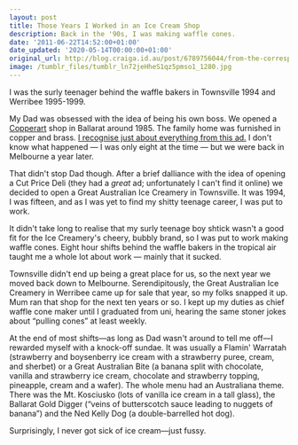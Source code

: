 ```yaml
---
layout: post
title: Those Years I Worked in an Ice Cream Shop
description: Back in the '90s, I was making waffle cones.
date: '2011-06-22T14:52:00+01:00'
date_updated: '2020-05-14T00:00:00+01:00'
original_url: http://blog.craiga.id.au/post/6789756044/from-the-correspondence-about-the-previous-post
image: /tumblr_files/tumblr_ln72jeHheS1qz5pmso1_1280.jpg
---
```


I was the surly teenager behind the waffle bakers in Townsville 1994 and Werribee 1995-1999.

My Dad was obsessed with the idea of being his own boss. We opened a [Copperart](http://www.youtube.com/watch?v=jE0-f8CinTM) shop in Ballarat around 1985. The family home was furnished in copper and brass. [I recognise just about everything from this ad.](http://www.youtube.com/watch?v=K8Frf18IntM) I don't know what happened — I was only eight at the time — but we were back in Melbourne a year later.

That didn't stop Dad though. After a brief dalliance with the idea of opening a Cut Price Deli (they had a _great_ ad; unfortunately I can't find it online) we decided to open a Great Australian Ice Creamery in Townsville. It was 1994, I was fifteen, and as I was yet to find my shitty teenage career, I was put to work.

It didn't take long to realise that my surly teenage boy shtick wasn't a good fit for the Ice Creamery's cheery, bubbly brand, so I was put to work making waffle cones. Eight hour shifts behind the waffle bakers in the tropical air taught me a whole lot about work — mainly that it sucked.

Townsville didn't end up being a great place for us, so the next year we moved back down to Melbourne. Serendipitously, the Great Australian Ice Creamery in Werribee came up for sale that year, so my folks snapped it up. Mum ran that shop for the next ten years or so. I kept up my duties as chief waffle cone maker until I graduated from uni, hearing the same stoner jokes about “pulling cones” at least weekly.

At the end of most shifts—as long as Dad wasn't around to tell me off—I rewarded myself with a knock-off sundae. It was usually a Flamin' Warratah (strawberry and boysenberry ice cream with a strawberry puree, cream, and sherbet) or a Great Australian Bite (a banana split with chocolate, vanilla and strawberry ice cream, chocolate and strawberry topping, pineapple, cream and a wafer). The whole menu had an Australiana theme. There was the Mt. Kosciusko (lots of vanilla ice cream in a tall glass), the Ballarat Gold Digger (“veins of butterscotch sauce leading to nuggets of banana”) and the Ned Kelly Dog (a double-barrelled hot dog).

Surprisingly, I never got sick of ice cream—just fussy.
